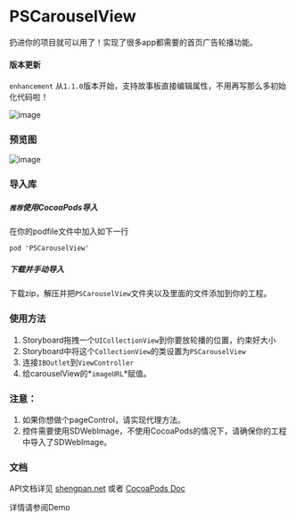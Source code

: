 # PSCarouselView 
扔进你的项目就可以用了！实现了很多app都需要的首页广告轮播功能。

#### **版本更新**

`enhancement` 从`1.1.0`版本开始，支持故事板直接编辑属性，不用再写那么多初始化代码啦！

![image](https://raw.githubusercontent.com/DeveloperPans/PSCarouselView/master/Inspector.png)

### 预览图 
![image](https://raw.githubusercontent.com/DeveloperPans/PSCarouselView/master/PSCarouselView.gif)

### 导入库
##### `推荐`使用CocoaPods导入
在你的podfile文件中加入如下一行

    pod 'PSCarouselView'
    
##### 下载并手动导入
下载zip，解压并把`PSCarouselView`文件夹以及里面的文件添加到你的工程。


### 使用方法
1. Storyboard拖拽一个`UICollectionView`到你要放轮播的位置，约束好大小
2. Storyboard中将这个`CollectionView`的类设置为`PSCarouselView`
3. 连接`IBOutlet`到`ViewController`
4. 给carouselView的*`imageURL`*赋值。

### 注意：
1. 如果你想做个pageControl，请实现代理方法。
2. 控件需要使用SDWebImage，不使用CocoaPods的情况下，请确保你的工程中导入了SDWebImage。

### 文档

API文档详见 [shengpan.net](http://doc.shengpan.net/Classes/PSCarouselView.html) 或者 [CocoaPods Doc](http://cocoadocs.org/docsets/PSCarouselView/1.3.0)

详情请参阅Demo


